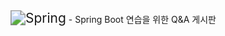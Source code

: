 <img src="https://img.shields.io/badge/Spring-6DB33F?style=for-the-badge&logo=spring&logoColor=white" alt="Spring" style="zoom: 1.5;" />
- Spring Boot 연습을 위한 Q&A 게시판
